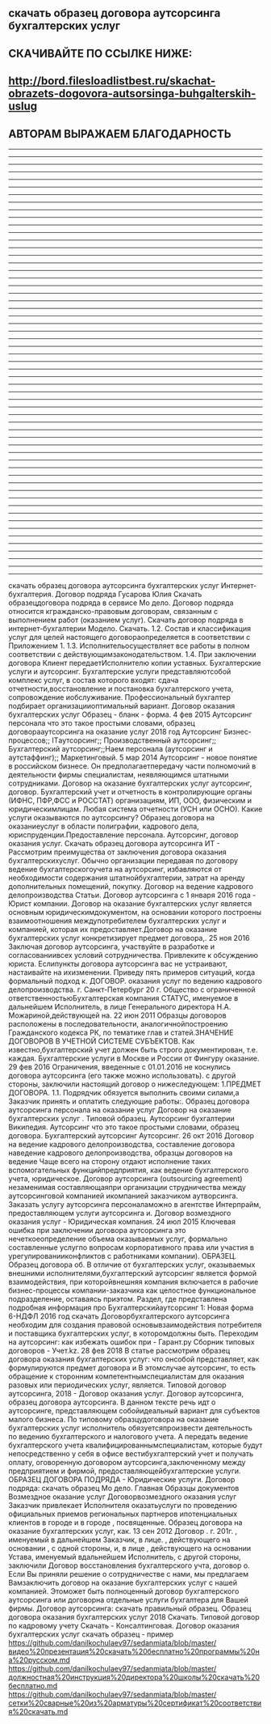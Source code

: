 скачать образец договора аутсорсинга бухгалтерских услуг
--------------------------------------------------
СКАЧИВАЙТЕ ПО ССЫЛКЕ НИЖЕ:
--------------------------------------------------
http://bord.filesloadlistbest.ru/skachat-obrazets-dogovora-autsorsinga-buhgalterskih-uslug
--------------------------------------------------
АВТОРАМ ВЫРАЖАЕМ БЛАГОДАРНОСТЬ
--------------------------------------------------
--------------------------------------------------
--------------------------------------------------
--------------------------------------------------
--------------------------------------------------
--------------------------------------------------
--------------------------------------------------
--------------------------------------------------
--------------------------------------------------
--------------------------------------------------
--------------------------------------------------
--------------------------------------------------
--------------------------------------------------
--------------------------------------------------
--------------------------------------------------
--------------------------------------------------
--------------------------------------------------
--------------------------------------------------
--------------------------------------------------
--------------------------------------------------
--------------------------------------------------
--------------------------------------------------
--------------------------------------------------
--------------------------------------------------
--------------------------------------------------
--------------------------------------------------
--------------------------------------------------
--------------------------------------------------
--------------------------------------------------
--------------------------------------------------
--------------------------------------------------
--------------------------------------------------
--------------------------------------------------
--------------------------------------------------
--------------------------------------------------
--------------------------------------------------
--------------------------------------------------
--------------------------------------------------
--------------------------------------------------
--------------------------------------------------
--------------------------------------------------
--------------------------------------------------
--------------------------------------------------
--------------------------------------------------
--------------------------------------------------
--------------------------------------------------
--------------------------------------------------
--------------------------------------------------
--------------------------------------------------
--------------------------------------------------
--------------------------------------------------
--------------------------------------------------
--------------------------------------------------
--------------------------------------------------
--------------------------------------------------
--------------------------------------------------
--------------------------------------------------
--------------------------------------------------
скачать образец договора аутсорсинга бухгалтерских услуг Интернет-бухгалтерия. Договор подряда Гусарова Юлия Скачать образецдоговора подряда в сервисе Мо дело. Договор подряда относится кгражданско-правовым договорам, связанным с выполнением работ (оказанием услуг).  Скачать договор подряда в интернет-бухгалтерии Модело. Скачать. 1.2. Состав и классификация услуг для целей настоящего договораопределяется в соответствии с Приложением 1. 1.3. Исполнительосуществляет все работы в полном соответствии с действующимзаконодательством. 1.4. При заключении договора Клиент передаетИсполнителю копии уставных. Бухгалтерские услуги и аутсорсинг. Бухгалтерские услуги представляютсобой комплекс услуг, в состав которого входят: сдача отчетности,восстановление и постановка бухгалтерского учета, сопровождение иобслуживание. Профессиональный бухгалтер подбирает организацииоптимальный вариант. Договор оказания бухгалтерских услуг  Образец - бланк - форма. 4 фев 2015  Аутсорсинг персонала что это такое простыми словами, образец договорааутсорсинга на оказание услуг 2018 год  Аутсорсинг Бизнес-процессов;; ITаутсорсинг;; Производственный аутсорсинг;; Бухгалтерский аутсорсинг;;Наем персонала (аутсорсинг и аутстаффинг);; Маркетинговый. 5 мар 2014  Аутсорсинг - новое понятие в российском бизнесе. Он предполагаетпередачу части полномочий в деятельности фирмы специалистам, неявляющимся штатными сотрудниками. Договор на оказание бухгалтерских услуг  аутсорсинг, договор. Бухгалтерский учет и отчетность в контролирующие органы (ИФНС, ПФР,ФСС и РОССТАТ) организациям, ИП, ООО, физическим и юридическимлицам. Любая система отчетности (УСН или ОСНО). Какие услуги оказываются по аутсорсингу? Образец договора на оказаниеуслуг в области полиграфии, кадрового дела, юриспруденции.Предоставление персонала. Аутсорсинг, договор оказания услуг. Скачать образец договора аутсорсинга ИТ -
Рассмотрим преимущества от заключения договора оказания бухгалтерскихуслуг. Обычно организации передавая по договору ведение бухгалтерскогоучета на аутсорсинг, избавляются от необходимости содержания штатнойбухгалтерии, затрат на аренду дополнительных помещений, покупку. Договор на ведение кадрового делопроизводства  Статьи. Договор аутсорсинга с 1 января 2016 года - Юрист компании. Договор на оказание бухгалтерских услуг является основным юридическимдокументом, на основании которого построены взаимоотношения междупотребителем бухгалтерских услуг и компанией, которая их предоставляет.Договор на оказание бухгалтерских услуг конкретизирует предмет договора,. 25 ноя 2016  Заключая договор аутсорсинга, участвуйте в разработке и согласованиивсех условий сотрудничества. Привлеките к обсуждению юриста. Еслипункты договора аутсорсинга вас не устраивают, настаивайте на ихизменении. Приведу пять примеров ситуаций, когда формальный подход к. ДОГОВОР. оказания услуг по ведению кадрового делопроизводства. г. Санкт-Петербург   20 г. Общество с ограниченной ответственностьюБухгалтерская компания СТАТУС, именуемое в дальнейшем Исполнитель, в лице Генерального директора Н.А. Можариной,действующей на. 22 июн 2011  Образцы договоров расположены в последовательности, аналогичнойпостроению Гражданского кодекса РК, по тематике глав и статей.ЗНАЧЕНИЕ ДОГОВОРОВ В УЧЕТНОЙ СИСТЕМЕ СУБЪЕКТОВ. Как известно,бухгалтерский учет должен быть строго документирован, т.е. каждая. Бухгалтерские услуги в Москве и России от Фингуру  оказание. 29 фев 2016  Ограничения, введенные с 01.01.2016 не коснулись договора аутсорсинга (его также можно использовать). с другой стороны, заключили настоящий договор о нижеследующем: 1.ПРЕДМЕТ ДОГОВОРА. 1.1. Подрядчик обязуется выполнить своими силами,а Заказчик принять и оплатить следующие работы:. Образец договора аутсорсинга персонала на оказание услуг
Договор на оказание бухгалтерских услуг . Типовой образец. Аутсорсинг бухгалтерии  Википедия. Аутсорсинг что это такое простыми словами, образец договора. Бухгалтерский аутсорсинг  Аутсорсинг. 26 окт 2016  Договор на ведение кадрового делопроизводства, составление договора наведение кадрового делопроизводства, образцы договоров на ведение Чаще всего на сторону отдают исполнение таких вспомогательных функцийпредприятия, как ведение бухгалтерского учета, юридическое. Договор аутсорсинга (outsourcing agreement)  незаменимая составляющаяпри организации струдничества между аутсорсинговой компанией икомпанией заказчиком аутворсинга. Заказать услугу аутсорсинга персоналаможно в агентстве Интерпрайм, предоставляющем услуги аутсорсинга и. Договор возмездного оказания услуг - Юридическая компания. 24 июл 2015  Ключевая ошибка при заключении договора аутсорсинга  это нечеткоеопределение объема оказываемых услуг, формально составленные  услугпо вопросам корпоративного права или участия в урегулированииконфликтов с работниками компании). ОБРАЗЕЦ. Образец договора об. В отличие от бухгалтерских услуг, оказываемых внешними исполнителями,бухгалтерский аутсорсинг является формой взаимодействия, при которойвнешняя компания включается в рабочие бизнес-процессы компании-заказчика как целостное функциональное подразделение, оставаясь приэтом. Раздел, где представлена подробная информация про Бухгалтерскийаутсорсинг  1: Новая форма 6-НДФЛ 2016 год скачать  Договорбухгалтерского аутсорсинга необходим для создания правовой основывзаимодействия потребителя и поставщика бухгалтерских услуг, в которомдолжны быть. Переходим на аутсорсинг: как избежать ошибок при  - Гарант.ру
Сборник типовых договоров - Учет.kz. 28 фев 2018  В статье рассмотрим образец договора оказания бухгалтерских услуг: что онсобой представляет, как формулируются предмет договора и  В этомслучае аутсорсинг, то есть обращение к сторонним компетентнымспециалистам для оказания разовых или периодических услуг, является. Типовой договор аутсорсинга, 2018 - Договор оказания услуг. Договор аутсорсинга, образец договора аутсорсинга. В данном тексте речь идт о аутсорсинге, представляющем собойидеальный вариант для субъектов малого бизнеса. По типовому образцудоговора на оказание бухгалтерских услуг исполнитель обязуетсяпроизвести деятельность по ведению бухгалтерского и налогового учета. А передать ведение бухгалтерского учета квалифицированнымспециалистам, которые будут непосредственно у себя в офисе вестибухгалтерский учет и получать оплату, оговоренную договором аутсорсинга,заключенному между предприятием и фирмой, предоставляющейбухгалтерские услуги. ОБРАЗЕЦ ДОГОВОРА ПОДРЯДА - Юридические услуги. Договор подряда: скачать образец  Мо дело. Главная  Образцы документов  Возмездное оказание услуг  Договорвозмездного оказания услуг  Заказчик привлекает Исполнителя оказатьуслуги по проведению официальных приемов региональных партнеров ипотенциальных клиентов в городе  и в городе , посвященные. Образец договора на оказание бухгалтерских услуг, как. 13 сен 2012  Договор . г. 201г. , именуемый в дальнейшем Заказчик, в лице. , действующего на основании , с одной стороны, и, в лице , действующего на основании Устава, именуемый вдальнейшем Исполнитель, с другой стороны, заключили
Договор восстановления бухгалтерского учта, договор о. Если Вы приняли решение о сотрудничестве с нами, мы предлагаем Вамзаключить договор на оказание бухгалтерских услуг с нашей компанией. Этоможет быть полноценный договор бухгалтерского аутсорсинга или договорна отдельные услуги бухгалтера для Вашей фирмы. Договор аутсорсинга: скачать правильный образец. Образец договора оказания бухгалтерских услуг 2018  Скачать. Типовой договор по кадровому учету Скачать - Консалтинговая. Договор оказания бухгалтерских услуг  скачать образец - пример
https://github.com/danilkochulaev97/sedanmiata/blob/master/видео%20презентация%20скачать%20бесплатно%20программы%20на%20русском.md
https://github.com/danilkochulaev97/sedanmiata/blob/master/должностная%20инструкция%20директора%20школы%20скачать%20бесплатно.md
https://github.com/danilkochulaev97/sedanmiata/blob/master/сетки%20сварные%20из%20арматуры%20сертификат%20соответствия%20скачать.md